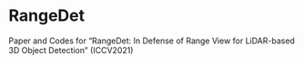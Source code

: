 # RangeDet
Paper and Codes for “RangeDet: In Defense of Range View for LiDAR-based 3D Object Detection” (ICCV2021)
